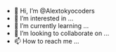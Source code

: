 - 👋 Hi, I’m @Alextokyocoders
- 👀 I’m interested in ...
- 🌱 I’m currently learning ...
- 💞️ I’m looking to collaborate on ...
- 📫 How to reach me ...

<!---
Alextokyocoders/Alextokyocoders is a ✨ special ✨ repository because its `README.md` (this file) appears on your GitHub profile.
You can click the Preview link to take a look at your changes.
--->
